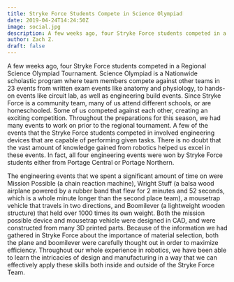 ```yaml
---
title: Stryke Force Students Compete in Science Olympiad
date: 2019-04-24T14:24:50Z
image: social.jpg
description: A few weeks ago, four Stryke Force students competed in a Regional Science Olympiad Tournament.
author: Zach Z.
draft: false
---
```


A few weeks ago, four Stryke Force students competed in a Regional Science Olympiad Tournament. Science Olympiad is a Nationwide scholastic program where team members compete against other teams in 23 events from written exam events like anatomy and physiology, to
hands-on events like circuit lab, as well as engineering build events. Since Stryke Force is a community team, many of us attend different schools, or are homeschooled. Some of us competed against each other, creating an exciting competition. Throughout the preparations for this season, we had many events to work on prior to the regional tournament. A few of the events that the Stryke Force students competed in involved engineering devices that are capable of performing given tasks. There is no doubt that the vast amount of knowledge gained from robotics helped us excel in these events. In fact, all four engineering events were won by Stryke Force students either from Portage Central or Portage Northern.

<!--more-->

The engineering events that we spent a significant amount of time on were Mission Possible (a chain reaction machine), Wright Stuff (a balsa wood airplane powered by a rubber band that flew for 2 minutes and 52 seconds, which is a whole minute longer than the second place team), a mousetrap vehicle that travels in two directions, and Boomilever (a lightweight wooden structure) that held over 1000 times its own weight. Both the mission possible device and mousetrap vehicle were designed in CAD, and were constructed from many 3D printed parts. Because of the information we had gathered in Stryke Force about the importance of material selection, both the plane and boomilever were carefully thought out in order to maximize efficiency. Throughout our whole experience in robotics, we have been able to learn the intricacies of design and manufacturing in a way that we can effectively apply these skills both inside and outside of the Stryke Force Team.
